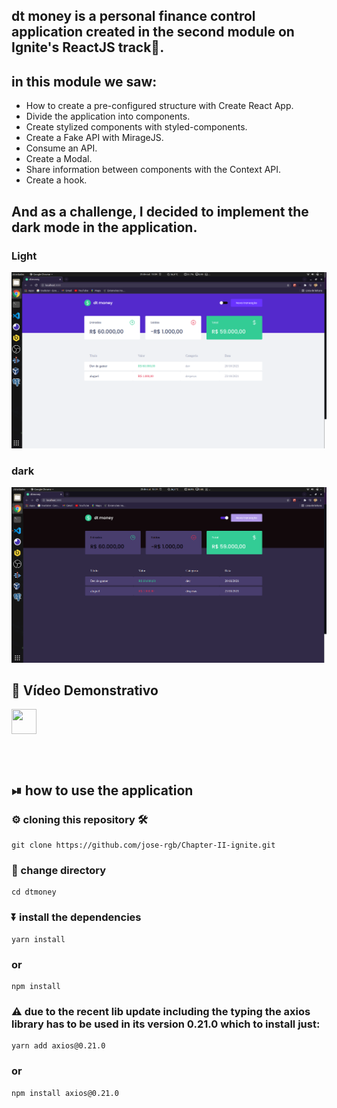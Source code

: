 ## dt money is a personal finance control application created in the second module on Ignite's ReactJS track🚀.
## in this module we saw:
* How to create a pre-configured structure with Create React App.
* Divide the application into components.
* Create stylized components with styled-components.
* Create a Fake API with MirageJS.
* Consume an API.
* Create a Modal.
* Share information between components with the Context API.
* Create a hook.
## And as a challenge, I decided to implement the dark mode in the application.
### Light
<img src="https://github.com/jose-rgb/Chapter-II-ignite/blob/main/dtmoney/.github/light.png" />

### dark
<img src="https://github.com/jose-rgb/Chapter-II-ignite/blob/main/dtmoney/.github/dark.png" />

## 🎥 Vídeo Demonstrativo
<a href="https://youtu.be/j3vNFWeqYE8">
    <img align="center" src="https://cdn-icons-png.flaticon.com/512/1384/1384060.png"  height="40" width="40" />
<a>
    
<br></br>

## ⏯ how to use the application

### ⚙️ cloning this repository 🛠
```
git clone https://github.com/jose-rgb/Chapter-II-ignite.git
```

### 📁 change directory
```
cd dtmoney
```
### ⏬ install the dependencies
```
yarn install
```
### or
```
npm install
```
### ⚠️ due to the recent lib update including the typing the axios library has to be used in its version 0.21.0 which to install just:
```
yarn add axios@0.21.0
```


### or
```
npm install axios@0.21.0
```

